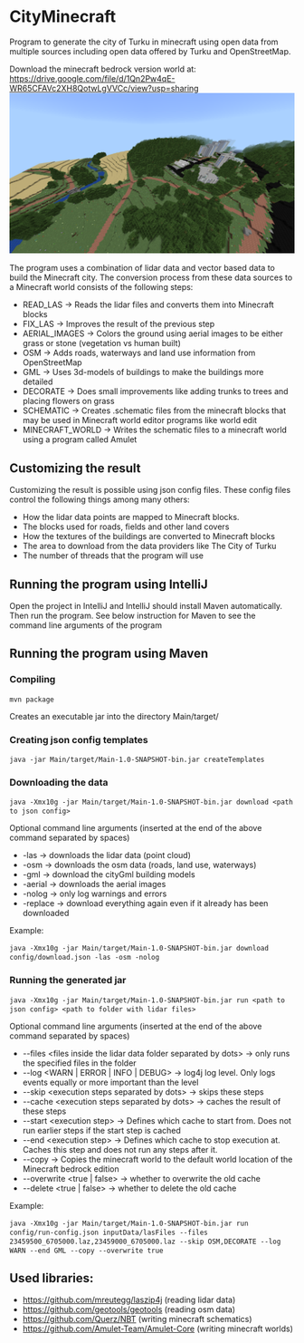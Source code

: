 # CityMinecraft

Program to generate the city of Turku in minecraft using open data from multiple sources
including open data offered by Turku and OpenStreetMap.

Download the minecraft bedrock version world at: https://drive.google.com/file/d/1Qn2Pw4qE-WR65CFAVc2XH8QotwLgVVCc/view?usp=sharing
![View of the city](imgs/example.png)

The program uses a combination of lidar data and vector based data to build the Minecraft city.
The conversion process from these data sources to a Minecraft world consists of the following steps:
- READ_LAS &rarr; Reads the lidar files and converts them into Minecraft blocks
- FIX_LAS &rarr; Improves the result of the previous step
- AERIAL_IMAGES &rarr; Colors the ground using aerial images to be either grass or stone (vegetation vs human built)
- OSM &rarr; Adds roads, waterways and land use information from OpenStreetMap
- GML &rarr; Uses 3d-models of buildings to make the buildings more detailed
- DECORATE &rarr; Does small improvements like adding trunks to trees and placing flowers on grass
- SCHEMATIC &rarr; Creates .schematic files from the minecraft blocks that may be used in Minecraft world editor programs like world edit
- MINECRAFT_WORLD &rarr; Writes the schematic files to a minecraft world using a program called Amulet

## Customizing the result
Customizing the result is possible using json config files.
These config files control the following things among many others:
- How the lidar data points are mapped to Minecraft blocks. 
- The blocks used for roads, fields and other land covers
- How the textures of the buildings are converted to Minecraft blocks
- The area to download from the data providers like The City of Turku
- The number of threads that the program will use
## Running the program using IntelliJ
Open the project in IntelliJ and IntelliJ should install Maven automatically. Then run the program.
See below instruction for Maven to see the command line arguments of the program

## Running the program using Maven

### Compiling
```
mvn package
```
Creates an executable jar into the directory Main/target/
### Creating json config templates
```
java -jar Main/target/Main-1.0-SNAPSHOT-bin.jar createTemplates
```

### Downloading the data
```
java -Xmx10g -jar Main/target/Main-1.0-SNAPSHOT-bin.jar download <path to json config>
```
Optional command line arguments (inserted at the end of the above command separated by spaces)
- -las &rarr; downloads the lidar data (point cloud)
- -osm &rarr; downloads the osm data (roads, land use, waterways)
- -gml &rarr; download the cityGml building models
- -aerial &rarr; downloads the aerial images
- -nolog &rarr; only log warnings and errors
- -replace &rarr; download everything again even if it already has been downloaded

Example:
```
java -Xmx10g -jar Main/target/Main-1.0-SNAPSHOT-bin.jar download config/download.json -las -osm -nolog
```

### Running the generated jar
```
java -Xmx10g -jar Main/target/Main-1.0-SNAPSHOT-bin.jar run <path to json config> <path to folder with lidar files>
```
Optional command line arguments (inserted at the end of the above command separated by spaces)
- --files <files inside the lidar data folder separated by dots\> &rarr; only runs the specified files in the folder
- --log <WARN | ERROR | INFO | DEBUG> &rarr; log4j log level. Only logs events  equally or more important than the level
- --skip <execution steps separated by dots\> &rarr; skips these steps
- --cache <execution steps separated by dots\> &rarr; caches the result of these steps
- --start <execution step\> &rarr; Defines which cache to start from. Does not run earlier steps if the start step is cached
- --end <execution step\> &rarr; Defines which cache to stop execution at. Caches this step and does not run any steps after it.
- --copy &rarr; Copies the minecraft world to the default world location of the Minecraft bedrock edition
- --overwrite <true | false\> &rarr; whether to overwrite the old cache
- --delete <true | false> &rarr; whether to delete the old cache

Example:
```
java -Xmx10g -jar Main/target/Main-1.0-SNAPSHOT-bin.jar run config/run-config.json inputData/lasFiles --files 23459500_6705000.laz,23459000_6705000.laz --skip OSM,DECORATE --log WARN --end GML --copy --overwrite true
```

## Used libraries:
- https://github.com/mreutegg/laszip4j (reading lidar data)
- https://github.com/geotools/geotools (reading osm data)
- https://github.com/Querz/NBT (writing minecraft schematics)
- https://github.com/Amulet-Team/Amulet-Core (writing minecraft worlds)
